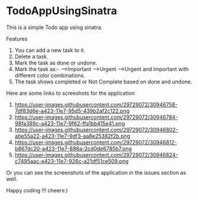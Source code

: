 # TodoAppUsingSinatra
This is a simple Todo app using sinatra.

Features
1. You can add a new task to it.
2. Delete a task.
3. Mark the task as done or undone.
4. Mark the task as:-
  -->Important
  -->Urgent
  -->Urgent and Important
  with different color combinations.
5. The task shows completed or Not Complete based on done and undone.

Here are some links to screeshots for the application
1. https://user-images.githubusercontent.com/29729072/30946758-7df83d6e-a423-11e7-95d5-439b2af2c122.png
2. https://user-images.githubusercontent.com/29729072/30946784-98fa389c-a423-11e7-9f62-ffa1bb415e41.png
3. https://user-images.githubusercontent.com/29729072/30946802-abe55a22-a423-11e7-9df3-aa8e25382f2b.png
4. https://user-images.githubusercontent.com/29729072/30946812-b867dc20-a423-11e7-886a-2cd0de6785b7.png
5. https://user-images.githubusercontent.com/29729072/30946824-c7495aac-a423-11e7-926c-a21df51ce509.png

Or you can see the screenshots of the application in the issues section as well.

Happy coding !!! cheers:)

